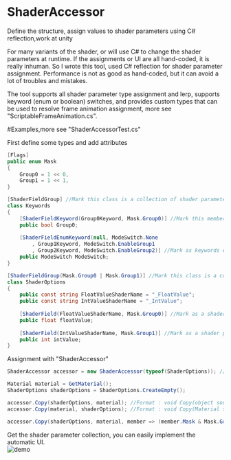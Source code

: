 # ShaderAccessor
Define the structure, assign values to shader parameters using C# reflection,work at unity

For many variants of the shader, or will use C# to change the shader parameters at runtime. If the assignments or UI are all hand-coded, it is really inhuman. So I wrote this tool, used C# reflection for shader parameter assignment. Performance is not as good as hand-coded, but it can avoid a lot of troubles and mistakes.

The tool supports all shader parameter type assignment and lerp, supports keyword (enum or boolean) switches, and provides custom types that can be used to resolve frame animation assignment, more see "ScriptableFrameAnimation.cs".

#Examples,more see "ShaderAccessorTest.cs"

First define some types and add attributes
```C#
[Flags]
public enum Mask
{
    Group0 = 1 << 0,
    Group1 = 1 << 1,
}

[ShaderFieldGroup] //Mark this class is a collection of shader parameters
class Keywords
{
    [ShaderFieldKeyword(Group0Keyword, Mask.Group0)] //Mark this member as a keyword
    public bool Group0;
    
    [ShaderFieldEnumKeyword(null, ModeSwitch.None
        , Group1Keyword, ModeSwitch.EnableGroup1
        , Group2Keyword, ModeSwitch.EnableGroup2)] //Mark as keywords enumeration
    public ModeSwitch ModeSwitch;
}

[ShaderFieldGroup(Mask.Group0 | Mask.Group1)] //Mark this class is a collection of shader parameters
class ShaderOptions
{
    public const string FloatValueShaderName = "_FloatValue";
    public const string IntValueShaderName = "_IntValue";
    
    [ShaderField(FloatValueShaderName, Mask.Group0)] //Mark as a shader parameter
    public float floatValue;
    
    [ShaderField(IntValueShaderName, Mask.Group1)] //Mark as a shader parameter
    public int intValue;
}
```

Assignment with "ShaderAccessor"
```C#
ShaderAccessor accessor = new ShaderAccessor(typeof(ShaderOptions)); //Instantiate assignment class

Material material = GetMaterial();
ShaderOptions shaderOptions = ShaderOptions.CreateEmpty();

accessor.Copy(shaderOptions, material); //Format : void Copy(object source, Material dest)
accessor.Copy(material, shaderOptions); //Format : void Copy(Material source, object dest)

accessor.Copy(shaderOptions, material, member => (member.Mask & Mask.Group0) != 0); //Only copy members marked as Group0
```

Get the shader parameter collection, you can easily implement the automatic UI.<br>
![demo](https://github.com/JiongXiaGu/ShaderAccessor/blob/master/Assets/ShaderFieldAccessor/ui.gif "auto draw")
